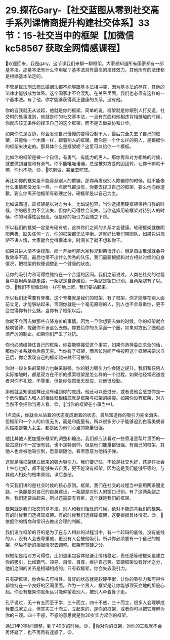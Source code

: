 # 29.探花Gary-【社交蓝图从零到社交高手系列课情商提升构建社交体系】33节：15-社交当中的框架【加微信 kc58567 获取全网情感课程】

🎼欢迎回来，我是gary。这节课我们来聊一聊框架。大家都知道所有国家都有一部基本法。那基本法有什么作用呢？基本法具有最高的法律效力，其他所有的法律都是根据基本法定的。

不管是民法刑法商法婚姻法都不能够跟基本法相冲突，因为基本法的存在，其他的法律才能够成为体系。这个国家才不会混乱。在关系里面，我们也必须有这样的一个基本法。有了他，你才能够获得真正健康的关系。没有他。

你的自我就无从谈起，他就是你的框架。简单的说，框架就是你跟别人打交道，社交时的处事准则，他就是你的社交基本法，一旦有东西和他相违背相抵触的时候，你就应该无条件的捍卫自己的这个框架，而不是去做妥协和让步。

如果你总是妥协，你会发现自己慢慢的变得受制于人，最后完全失去了自己的框架，只能像一个木偶一样，跟着别人的框架。而你是一个什么样的男人，是根据你的框架来决定的。那具体什么是框架呢？这里可以给你一个模板。

比如你的框架是做一个自信，有勇气、有能力的男人。那你再和对方相处的时候，就要做到自信和有勇气，你不能唯唯诺诺，总是被对方耍的团团转，让你干嘛就干嘛，你也不能。😊，🎼吃懒做，甚至去吃软。

再比如你的框架是不能容忍别人的欺骗，那你再发现别人欺骗你的时候，就不能像什么事情都没发生一样，一点脾气都没有，你要去捍卫自己的框架，要么他向你道歉，要么你离开他框架有软硬之分，硬框架是以自己为主。

比如说霸道，软框架是以对方为主。比如说包容，当你选择用硬框架保持自我的时候，你的吸引力不会流失，但你的可得性会流失。当你选择用软框架对待别人的时候，你的可得性会很高，但是你的吸引力会随之下降。

所以我们的框架一定是有硬有软，这样你们之间的关系才会健康。软硬框架就像阴阳两极，缺失任何一方，你的框架都无法平衡。这就好比我们带团队，如果只讲规矩不讲人情，大家就会觉得很冰冷，时间长了就不想和你干。

如果只讲人情不讲规矩，那一开始可能大家称兄到弟很开心，但是自由散漫就会导致效率不高。最后也带不出什么优秀的队伍，我们需要根据和对方相处时候的自身情况，把框架的软硬调整到一个健康的状态。

让你的吸引力和可得性维持在一个合适的区间。我们之前说过，人类在社交的过程当中要用两条腿走路，一条腿是自身建设，一条腿是窗口识别。当两条腿有了以。😊，🎼我们不能像动物一样在地上爬，我们要站起来。

所以我们还需要有脊椎，这个脊椎就是我们的框架，有了框架，你才能够在别人面前立足，才能够站起来，否则你就是一个毫无原则的人，别人也不会尊重你，更不会觉得你有什么魅，当你有了框架以后。

你就不会再去做那些自降身价的事情。因为一旦你想要去做的时候，你的框架就会敲响警钟，提醒你不该这么去做。你要给你的关系画一个圈，如果对方出了圈就必须严厉的制止。如果你们产生了对抗。

你也必须维持住自己的框架，你要能够接受这个事实，如果你选择委曲求全的话，那你的关系就会后患无穷。当你有了框架，而且长时间严格按照这个框架来要求自己后，你会发现自己的框架越来越不可摧毁。

你对一段关系的掌控力也越来越强，你的魅力吸引力你会随之提升。我们和任何人实际接触时，都是双方在不断的摸索框架是怎么样的一个过程。如果他经常迟道或者对你不礼貌，不尊重，但是你依然毫无反应，对他很殷勤。

那他就会知道这样还没有碰到你的底线，他还可以更过分，或者说他会感觉你是一个低价值的人和人的相处归根结底就是框架与框架的碰撞。如果你没有框架，对方当然不会把你当男人看。😊，🎼当你的框架在小事当中1。

1点流失，你就会从站着的状态变成跪着的状态，最后知道你的吸引力完全消失。但框架和一个人的价值无关，而是和能量有。所以很多穷小子能够追到白富美或者灰姑娘逆袭大女主，都是因为他们心里的能量很强。

他比其他人更加擅长框架的调整和输出。我们都应该看过一些香港黑帮片里面的一些古惑仔不一定很有钱，也不是特别帅，但是他们能量都很强，有自己的框架，其他人也会被他吸引到，愿意跟随他，甚至愿意为他挡子弹。

这就是强框架建立起来的强大吸引力。我们要记住，不论是社交也好，还是在社会上生存也好，都不能够失去自我，更不能没有框架。因为这是我们能够平等的，与其他人相处的根本原则。课后总结。

今天我们讲的是社交时候的核心原则。框架。我们在社交的过程当中要用两条腿走路，一条腿是对自己的自身建设，一条腿是对别人的窗口识别。有了这两条腿之后，我们还要站起来，所以还需要有脊椎，这个就是我们的框架。

框架就是我们社交的基本法。别人和我们相处的时候，绝对不能违背我们的框架。有的时候我们选择软框架。有的时候我们选择硬框架，这要根据具体情况。😊，🎼依据你的情商和常识去做出合理的判断。

我们设立框架的目的是为了在与人相处的过程当中，有一个起码的底线。没有底线的人，没有人会去尊重他，更没有人会被他吸引。所以你必须要有一个自己的框架，然后不断的根据情况去调整。框架有软硬之分。

软框架是给对方可得性，比如温柔包容体贴谦让情绪稳定，责任感等硬框架是建立你的吸引，比如霸气、领导、自信、自尊，维护自己等。软硬框架没有好坏之分，他们之间的关系是相辅相成的。只有软框架，你会失去吸引力。

只有硬框架，你会失去可得性。最好的状态就是软硬平衡，让你的吸引力和可得性都维持在一个良好的区间里面。作为一个男人，框架是让你能够顶天立地的那股心起。你没有框架你就永远只能仰望着别人，被别人牵着鼻子走。

孔子说过，无十有五而至于学，三十而立，四十不惑，三十而立，很多人会理解成我要成家立业，但其实三十而立，立起来的，是你的框架，或者你可以把它理解为你的三观。四十不惑，不惑的意思就是你30岁实力起你的框架。

通过1年的时间调整。到了40岁的时候。😊，🎼你对你的框架，对你的三观就不会再怀疑了，也不再再有迷惑了。😡。

